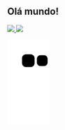 ## Olá mundo!
<div align="left">
   <a href="https://github.com/Joaovitron999">
  <img height="200em" src="https://github-readme-stats.vercel.app/api?username=Joaovitron999&show_icons=true&theme=gotham&include_all_commits=true&count_private=true"/>
  <img height="200em" src="https://github-readme-stats.vercel.app/api/top-langs/?username=Joaovitron999&langs_count=7&theme=gotham"/>
</div>
   
![github contribution grid snake animation](https://raw.githubusercontent.com/Joaovitron999/Joaovitron999/output/github-contribution-grid-snake.svg)

 
